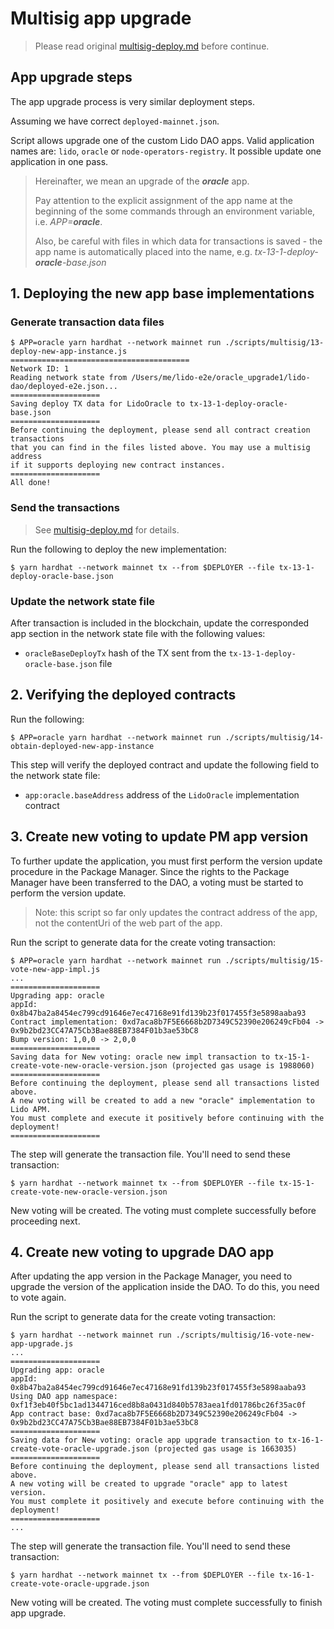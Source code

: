 # Multisig app upgrade

> Please read original [multisig-deploy.md](multisig-deploy.md) before continue.

## App upgrade steps

The app upgrade process is very similar deployment steps.

Assuming we have correct `deployed-mainnet.json`.

Script allows upgrade one of the custom Lido DAO apps. Valid application names are: `lido`, `oracle` or `node-operators-registry`. It possible update one application in one pass.

> Hereinafter, we mean an upgrade of the _**oracle**_ app.
>
> Pay attention to the explicit assignment of the app name at the beginning of the some commands through an environment variable, i.e. _APP=**oracle**_.
>
> Also, be careful with files in which data for transactions is saved - the app name is automatically placed into the name, e.g. _tx-13-1-deploy-**oracle**-base.json_

## 1. Deploying the new app base implementations

### Generate transaction data files

```text
$ APP=oracle yarn hardhat --network mainnet run ./scripts/multisig/13-deploy-new-app-instance.js
========================================
Network ID: 1
Reading network state from /Users/me/lido-e2e/oracle_upgrade1/lido-dao/deployed-e2e.json...
====================
Saving deploy TX data for LidoOracle to tx-13-1-deploy-oracle-base.json
====================
Before continuing the deployment, please send all contract creation transactions
that you can find in the files listed above. You may use a multisig address
if it supports deploying new contract instances.
====================
All done!
```

### Send the transactions

> See [multisig-deploy.md](multisig-deploy.md#send-the-transactions) for details.

Run the following to deploy the new implementation:

```text
$ yarn hardhat --network mainnet tx --from $DEPLOYER --file tx-13-1-deploy-oracle-base.json
```

### Update the network state file

After transaction is included in the blockchain, update the corresponded app section in the network
state file with the following values:

* `oracleBaseDeployTx` hash of the TX sent from the `tx-13-1-deploy-oracle-base.json` file

## 2. Verifying the deployed contracts

Run the following:

```text
$ APP=oracle yarn hardhat --network mainnet run ./scripts/multisig/14-obtain-deployed-new-app-instance
```

This step will verify the deployed contract and update the following field to the network state file:

* `app:oracle.baseAddress` address of the `LidoOracle` implementation contract

## 3. Create new voting to update PM app version

To further update the application, you must first perform the version update procedure in the Package Manager.
Since the rights to the Package Manager have been transferred to the DAO, a voting must be started to perform the version update.

> Note: this script so far only updates the contract address of the app, not the contentUri of the web part of the app.

Run the script to generate data for the create voting transaction:

```text
$ APP=oracle yarn hardhat --network mainnet run ./scripts/multisig/15-vote-new-app-impl.js
...
====================
Upgrading app: oracle
appId: 0x8b47ba2a8454ec799cd91646e7ec47168e91fd139b23f017455f3e5898aaba93
Contract implementation: 0xd7aca8b7F5E6668b2D7349C52390e206249cFb04 -> 0x9b2bd23CC47A75Cb3Bae88EB7384F01b3ae53bC8
Bump version: 1,0,0 -> 2,0,0
====================
Saving data for New voting: oracle new impl transaction to tx-15-1-create-vote-new-oracle-version.json (projected gas usage is 1988060)
====================
Before continuing the deployment, please send all transactions listed above.
A new voting will be created to add a new "oracle" implementation to Lido APM.
You must complete and execute it positively before continuing with the deployment!
====================
```

The step will generate the transaction file. You'll need to send these transaction:

```text
$ yarn hardhat --network mainnet tx --from $DEPLOYER --file tx-15-1-create-vote-new-oracle-version.json
```

New voting will be created. The voting must complete successfully before proceeding next.

## 4. Create new voting to upgrade DAO app

After updating the app version in the Package Manager, you need to upgrade the version of the application inside the DAO. To do this, you need to vote again.

Run the script to generate data for the create voting transaction:

```text
$ yarn hardhat --network mainnet run ./scripts/multisig/16-vote-new-app-upgrade.js
...
====================
Upgrading app: oracle
appId: 0x8b47ba2a8454ec799cd91646e7ec47168e91fd139b23f017455f3e5898aaba93
Using DAO app namespace: 0xf1f3eb40f5bc1ad1344716ced8b8a0431d840b5783aea1fd01786bc26f35ac0f
App contract base: 0xd7aca8b7F5E6668b2D7349C52390e206249cFb04 -> 0x9b2bd23CC47A75Cb3Bae88EB7384F01b3ae53bC8
====================
Saving data for New voting: oracle app upgrade transaction to tx-16-1-create-vote-oracle-upgrade.json (projected gas usage is 1663035)
====================
Before continuing the deployment, please send all transactions listed above.
A new voting will be created to upgrade "oracle" app to latest version.
You must complete it positively and execute before continuing with the deployment!
====================
...
```

The step will generate the transaction file. You'll need to send these transaction:

```text
$ yarn hardhat --network mainnet tx --from $DEPLOYER --file tx-16-1-create-vote-oracle-upgrade.json
```

New voting will be created. The voting must complete successfully to finish app upgrade.
